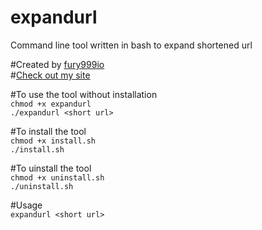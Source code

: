 # expandurl
Command line tool written in bash to expand shortened url

#Created by <a href="https://github.com/fury999io">fury999io</a> <br>
#<a href="https://bit.ly/fury999" target="_blank">Check out my site</a> 

#To use the tool without installation <br>
```chmod +x expandurl``` <br>
```./expandurl <short url>```

#To install the tool <br>
```chmod +x install.sh``` <br>
```./install.sh```

#To uinstall the tool <br>
```chmod +x uninstall.sh``` <br>
```./uninstall.sh```

#Usage <br>
```expandurl <short url>```
